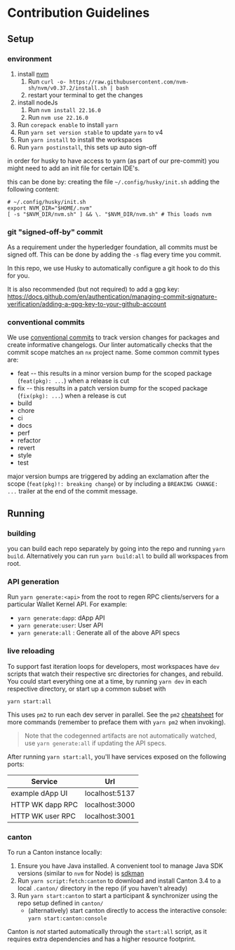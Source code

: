 # Contribution Guidelines

## Setup

### environment

1. install [nvm](https://github.com/nvm-sh/nvm)
    1. Run `curl -o- https://raw.githubusercontent.com/nvm-sh/nvm/v0.37.2/install.sh | bash`
    2. restart your terminal to get the changes
2. install nodeJs
    1. Run `nvm install 22.16.0`
    2. Run `nvm use 22.16.0`
3. Run `corepack enable` to install `yarn`
4. Run `yarn set version stable` to update `yarn` to v4
5. Run `yarn install` to install the workspaces
6. Run `yarn postinstall`, this sets up auto sign-off

in order for husky to have access to yarn (as part of our pre-commit) you might need to add an init file for certain IDE's.

this can be done by:
creating the file `~/.config/husky/init.sh`
adding the following content:

```
# ~/.config/husky/init.sh
export NVM_DIR="$HOME/.nvm"
[ -s "$NVM_DIR/nvm.sh" ] && \. "$NVM_DIR/nvm.sh" # This loads nvm
```

### git "signed-off-by" commit

As a requirement under the hyperledger foundation, all commits must be signed off. This can be done by adding the `-s` flag every time you commit.

In this repo, we use Husky to automatically configure a git hook to do this for you.

It is also recommended (but not required) to add a gpg key: https://docs.github.com/en/authentication/managing-commit-signature-verification/adding-a-gpg-key-to-your-github-account

### conventional commits

We use [conventional commits](https://www.conventionalcommits.org/en/v1.0.0/#summary) to track version changes for packages and create informative changelogs. Our linter automatically checks that the commit scope matches an `nx` project name. Some common commit types are:

- feat -- this results in a minor version bump for the scoped package (`feat(pkg): ...`) when a release is cut
- fix -- this results in a patch version bump for the scoped package (`fix(pkg): ...`) when a release is cut
- build
- chore
- ci
- docs
- perf
- refactor
- revert
- style
- test

major version bumps are triggered by adding an exclamation after the scope (`feat(pkg)!: breaking change`) or by including a `BREAKING CHANGE: ...` trailer at the end of the commit message.

## Running

### building

you can build each repo separately by going into the repo and running `yarn build`. Alternatively you can run `yarn build:all` to build all workspaces from root.

### API generation

Run `yarn generate:<api>` from the root to regen RPC clients/servers for a particular Wallet Kernel API. For example:

- `yarn generate:dapp`: dApp API
- `yarn generate:user`: User API
- `yarn generate:all` : Generate all of the above API specs

### live reloading

To support fast iteration loops for developers, most workspaces have `dev` scripts that watch their respective src directories for changes, and rebuild. You could start everything one at a time, by running `yarn dev` in each respective directory, or start up a common subset with

```
yarn start:all
```

This uses `pm2` to run each dev server in parallel. See the `pm2` [cheatsheet](https://pm2.keymetrics.io/docs/usage/quick-start/#cheatsheet) for more commands (remember to preface them with `yarn pm2` when invoking).

> Note that the codegenned artifacts are not automatically watched, use `yarn generate:all` if updating the API specs.

After running `yarn start:all`, you'll have services exposed on the following ports:

| Service          | Url            |
| ---------------- | -------------- |
| example dApp UI  | localhost:5137 |
| HTTP WK dapp RPC | localhost:3000 |
| HTTP WK user RPC | localhost:3001 |

### canton

To run a Canton instance locally:

1. Ensure you have Java installed. A convenient tool to manage Java SDK versions (similar to `nvm` for Node) is [sdkman](https://sdkman.io/install)
2. Run `yarn script:fetch:canton` to download and install Canton 3.4 to a local `.canton/` directory in the repo (if you haven't already)
3. Run `yarn start:canton` to start a participant & synchronizer using the repo setup defined in `canton/`
    - (alternatively) start canton directly to access the interactive console: `yarn start:canton:console`

Canton is _not_ started automatically through the `start:all` script, as it requires extra dependencies and has a higher resource footprint.
